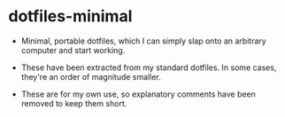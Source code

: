 # dotfiles-minimal

* Minimal, portable dotfiles, which I can simply slap onto an arbitrary computer and start working.

* These have been extracted from my standard dotfiles. In some cases, they're an order of magnitude smaller.

* These are for my own use, so explanatory comments have been removed to keep them short.
